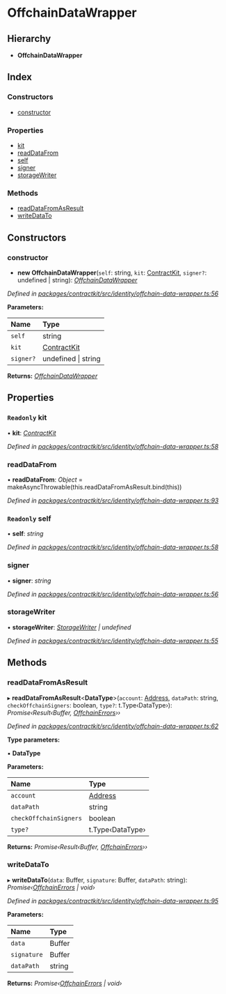 # OffchainDataWrapper

## Hierarchy

* **OffchainDataWrapper**

## Index

### Constructors

* [constructor](../classes/_identity_offchain_data_wrapper_.offchaindatawrapper.md#constructor)

### Properties

* [kit](../classes/_identity_offchain_data_wrapper_.offchaindatawrapper.md#readonly-kit)
* [readDataFrom](../classes/_identity_offchain_data_wrapper_.offchaindatawrapper.md#readdatafrom)
* [self](../classes/_identity_offchain_data_wrapper_.offchaindatawrapper.md#readonly-self)
* [signer](../classes/_identity_offchain_data_wrapper_.offchaindatawrapper.md#signer)
* [storageWriter](../classes/_identity_offchain_data_wrapper_.offchaindatawrapper.md#storagewriter)

### Methods

* [readDataFromAsResult](../classes/_identity_offchain_data_wrapper_.offchaindatawrapper.md#readdatafromasresult)
* [writeDataTo](../classes/_identity_offchain_data_wrapper_.offchaindatawrapper.md#writedatato)

## Constructors

### constructor

+ **new OffchainDataWrapper**\(`self`: string, `kit`: [ContractKit](../classes/_kit_.contractkit.md), `signer?`: undefined \| string\): [_OffchainDataWrapper_](../classes/_identity_offchain_data_wrapper_.offchaindatawrapper.md)

_Defined in_ [_packages/contractkit/src/identity/offchain-data-wrapper.ts:56_](https://github.com/celo-org/celo-monorepo/blob/master/packages/contractkit/src/identity/offchain-data-wrapper.ts#L56)

**Parameters:**

| Name | Type |
| :--- | :--- |
| `self` | string |
| `kit` | [ContractKit](../classes/_kit_.contractkit.md) |
| `signer?` | undefined \| string |

**Returns:** [_OffchainDataWrapper_](../classes/_identity_offchain_data_wrapper_.offchaindatawrapper.md)

## Properties

### `Readonly` kit

• **kit**: [_ContractKit_](../classes/_kit_.contractkit.md)

_Defined in_ [_packages/contractkit/src/identity/offchain-data-wrapper.ts:58_](https://github.com/celo-org/celo-monorepo/blob/master/packages/contractkit/src/identity/offchain-data-wrapper.ts#L58)

### readDataFrom

• **readDataFrom**: _Object_ = makeAsyncThrowable\(this.readDataFromAsResult.bind\(this\)\)

_Defined in_ [_packages/contractkit/src/identity/offchain-data-wrapper.ts:93_](https://github.com/celo-org/celo-monorepo/blob/master/packages/contractkit/src/identity/offchain-data-wrapper.ts#L93)

### `Readonly` self

• **self**: _string_

_Defined in_ [_packages/contractkit/src/identity/offchain-data-wrapper.ts:58_](https://github.com/celo-org/celo-monorepo/blob/master/packages/contractkit/src/identity/offchain-data-wrapper.ts#L58)

### signer

• **signer**: _string_

_Defined in_ [_packages/contractkit/src/identity/offchain-data-wrapper.ts:56_](https://github.com/celo-org/celo-monorepo/blob/master/packages/contractkit/src/identity/offchain-data-wrapper.ts#L56)

### storageWriter

• **storageWriter**: [_StorageWriter_](../classes/_identity_offchain_storage_writers_.storagewriter.md) _\| undefined_

_Defined in_ [_packages/contractkit/src/identity/offchain-data-wrapper.ts:55_](https://github.com/celo-org/celo-monorepo/blob/master/packages/contractkit/src/identity/offchain-data-wrapper.ts#L55)

## Methods

### readDataFromAsResult

▸ **readDataFromAsResult**&lt;**DataType**&gt;\(`account`: [Address](_base_.md#address), `dataPath`: string, `checkOffchainSigners`: boolean, `type?`: t.Type‹DataType›\): _Promise‹Result‹Buffer,_ [_OffchainErrors_](_identity_offchain_data_wrapper_.md#offchainerrors)_››_

_Defined in_ [_packages/contractkit/src/identity/offchain-data-wrapper.ts:62_](https://github.com/celo-org/celo-monorepo/blob/master/packages/contractkit/src/identity/offchain-data-wrapper.ts#L62)

**Type parameters:**

▪ **DataType**

**Parameters:**

| Name | Type |
| :--- | :--- |
| `account` | [Address](_base_.md#address) |
| `dataPath` | string |
| `checkOffchainSigners` | boolean |
| `type?` | t.Type‹DataType› |

**Returns:** _Promise‹Result‹Buffer,_ [_OffchainErrors_](_identity_offchain_data_wrapper_.md#offchainerrors)_››_

### writeDataTo

▸ **writeDataTo**\(`data`: Buffer, `signature`: Buffer, `dataPath`: string\): _Promise‹_[_OffchainErrors_](_identity_offchain_data_wrapper_.md#offchainerrors) _\| void›_

_Defined in_ [_packages/contractkit/src/identity/offchain-data-wrapper.ts:95_](https://github.com/celo-org/celo-monorepo/blob/master/packages/contractkit/src/identity/offchain-data-wrapper.ts#L95)

**Parameters:**

| Name | Type |
| :--- | :--- |
| `data` | Buffer |
| `signature` | Buffer |
| `dataPath` | string |

**Returns:** _Promise‹_[_OffchainErrors_](_identity_offchain_data_wrapper_.md#offchainerrors) _\| void›_

